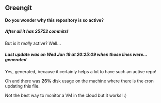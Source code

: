 ## Greengit

#### Do you wonder why this repository is so active?

##### After all it has 25752 commits!

But is it *really* active? Well...

##### Last update was on Wed Jan 19 at 20:25:09 when those lines were... generated

Yes, generated, because it certainly helps a lot to have such an active repo!

Oh and there was **26%** disk usage on the machine
where there is the cron updating this file.

Not the best way to monitor a VM in the cloud but it works! :)
